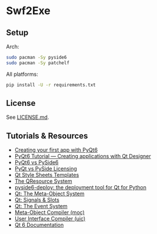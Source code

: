 # Swf2Exe

## Setup

Arch:

```sh
sudo pacman -Sy pyside6
sudo pacman -Sy patchelf
```

All platforms:

```sh
pip install -U -r requirements.txt
```

## License

See [LICENSE.md](LICENSE.md).

## Tutorials & Resources

- [Creating your first app with PyQt6](https://www.pythonguis.com/tutorials/pyqt6-creating-your-first-window/)
- [PyQt6 Tutorial — Creating applications with Qt Designer](https://www.pythonguis.com/tutorials/pyqt6-first-steps-qt-designer/)
- [PyQt6 vs PySide6](https://www.pythonguis.com/faq/pyqt6-vs-pyside6/)
- [PyQt vs PySide Licensing](https://www.pythonguis.com/faq/pyqt-vs-pyside/)
- [Qt Style Sheets Templates](https://qss-stock.devsecstudio.com/)
- [The QResource System](https://www.pythonguis.com/tutorials/pyside-qresource-system/)
- [pyside6-deploy: the deployment tool for Qt for Python](https://doc.qt.io/qtforpython-6/deployment/deployment-pyside6-deploy.html)
- [Qt: The Meta-Object System](https://doc.qt.io/qt-6/metaobjects.html)
- [Qt: Signals & Slots](https://doc.qt.io/qt-6/signalsandslots.html)
- [Qt: The Event System](https://doc.qt.io/qt-6/eventsandfilters.html)
- [Meta-Object Compiler (moc)](https://doc.qt.io/qt-6/moc.html)
- [User Interface Compiler (uic)](https://doc.qt.io/qt-6/uic.html)
- [Qt 6 Documentation](https://doc.qt.io/qt-6/)